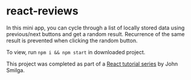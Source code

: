 # react-reviews

In this mini app, you can cycle through a list of locally stored data using previous/next buttons and get a random result. Recurrence of the same result is prevented when clicking the random button.

To view, run `npm i && npm start` in downloaded project.

This project was completed as part of a [React tutorial series](https://www.youtube.com/watch?v=a_7Z7C_JCyo&ab_channel=freeCodeCamp.org) by John Smilga.
